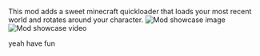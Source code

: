 This mod adds a sweet minecraft quickloader that loads your most recent world and rotates around your character.
![Mod showcase image](https://i.imgur.com/pV0MJNE.png)
![Mod showcase video](https://gfycat.com/OddballIdolizedHornedtoad)

yeah have fun
